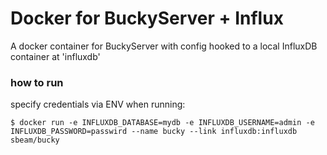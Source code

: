 # Docker for BuckyServer + Influx
A docker container for BuckyServer with config hooked to a local InfluxDB container at 'influxdb'

### how to run

specify credentials via ENV when running:

    $ docker run -e INFLUXDB_DATABASE=mydb -e INFLUXDB_USERNAME=admin -e INFLUXDB_PASSWORD=passwird --name bucky --link influxdb:influxdb sbeam/bucky
